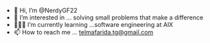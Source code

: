 - 👋 Hi, I’m @NerdyGF22
- 👀 I’m interested in ... solving small problems that make a difference 
- 👩🏾‍💻 I’m currently learning ...software engineering at AlX 
- 📫 How to reach me ... telmafarida.tg@gmail.com 

<!---
NerdyGF22/NerdyGF22 is a ✨ special ✨ repository because its `README.md` (this file) appears on your GitHub profile.
You can click the Preview link to take a look at your changes.
--->
